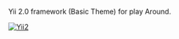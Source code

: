 Yii 2.0 framework (Basic Theme) for play Around.

[![Yii2](https://img.shields.io/badge/Powered_by-Yii_Framework-green.svg?style=flat)](http://www.yiiframework.com/)
